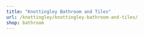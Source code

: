 ```yaml
---
title: "Knottingley Bathroom and Tiles"
url: /knottingley/knottingley-bathroom-and-tiles/
shop: bathroom
---
```

